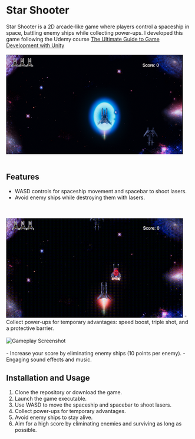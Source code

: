 # Star Shooter

Star Shooter is a 2D arcade-like game where players control a spaceship in space, battling enemy ships while collecting power-ups.
I developed this game following the Udemy course [The Ultimate Guide to Game Development with Unity](https://www.udemy.com/course/the-ultimate-guide-to-game-development-with-unity/)
<br>
<br>
<img src="Screenshots/gameplay.png" alt="Gameplay Screenshot" width="480" height="270">
<br>
<br>
## Features

- WASD controls for spaceship movement and spacebar to shoot lasers.
- Avoid enemy ships while destroying them with lasers.
<br>
<br>
<img src="Screenshots/laser.gif" alt="Gameplay Screenshot" width="480" height="270">
- Collect power-ups for temporary advantages: speed boost, triple shot, and a protective barrier.
<br>
<br>
<img src="Screenshots/Powerup.gif" alt="Gameplay Screenshot" width="480" height="270">
<br>
<br>
- Increase your score by eliminating enemy ships (10 points per enemy).
- Engaging sound effects and music.

## Installation and Usage

1. Clone the repository or download the game.
2. Launch the game executable.
3. Use WASD to move the spaceship and spacebar to shoot lasers.
4. Collect power-ups for temporary advantages.
5. Avoid enemy ships to stay alive.
6. Aim for a high score by eliminating enemies and surviving as long as possible.
